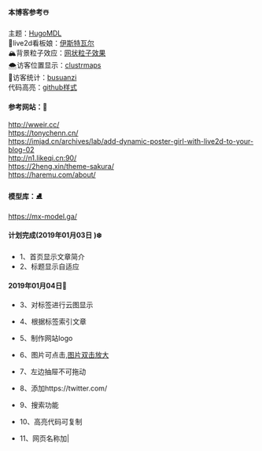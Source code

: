 #### 本博客参考☃️
主题：[HugoMDL](https://github.com/jchatkinson/HugoMDL)<br>
🐧live2d看板娘：[伊斯特瓦尔](https://github.com/eeg1412/Live2dHistoire)<br>
🏔️背景粒子效应：[网状粒子效果](https://github.com/whxaxes/canvas-test)<br>
🌨️访客位置显示：[clustrmaps](https://clustrmaps.com/site/1aim3?utm_source=widget&utm_campaign=widget_ctr)<br>
🚀访客统计：[busuanzi](http://busuanzi.ibruce.info/)<br>
代码高亮：[github样式](https://tonybai.com/2015/09/23/intro-of-gohugo/)
#### 参考网站：🎅
http://wweir.cc/<br>
https://tonychenn.cn/<br>
https://imjad.cn/archives/lab/add-dynamic-poster-girl-with-live2d-to-your-blog-02<br>
http://n1.likeqi.cn:90/<br>
https://2heng.xin/theme-sakura/<br>
https://haremu.com/about/
#### 模型库：⛸️
https://mx-model.ga/
#### 计划完成(2019年01月03日 )❄️
- 1、首页显示文章简介<br>
- 2、标题显示自适应<br>

#### 2019年01月04日🎄 
- 3、对标签进行云图显示<br>
- 4、根据标签索引文章<br>
- 5、制作网站logo<br>
- 6、图片可点击,[图片双击放大](https://www.cnblogs.com/xuyuntao/p/4965818.html)
- 7、左边抽屉不可拖动

- 8、添加https://twitter.com/
- 9、搜索功能
- 10、高亮代码可复制
- 11、网页名称加|


